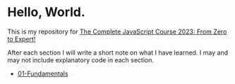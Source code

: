# Hello, World.
This is my repository for [The Complete JavaScript Course 2023: From Zero to Expert!
](https://www.udemy.com/course/the-complete-javascript-course/)

After each section I will write a short note on what I have learned. I may and may not include explanatory code in each section.

- [01-Fundamentals](./01-Fundamentals-Part-1/README.md)